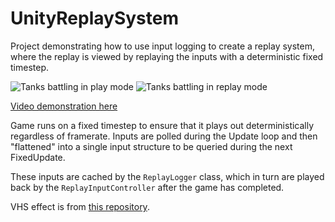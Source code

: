 # UnityReplaySystem
Project demonstrating how to use input logging to create a replay system, where the replay is viewed by replaying the inputs with a deterministic fixed timestep.

![Tanks battling in play mode](http://i.imgur.com/6S1x3tB.jpg)
![Tanks battling in replay mode](http://i.imgur.com/uxzCquN.png)

[Video demonstration here](https://www.youtube.com/watch?v=2P55Ujhnavc)

Game runs on a fixed timestep to ensure that it plays out deterministically regardless of framerate. Inputs are polled during the Update loop and then "flattened" into a single input structure to be queried during the next FixedUpdate.

These inputs are cached by the `ReplayLogger` class, which in turn are played back by the `ReplayInputController` after the game has completed.

VHS effect is from [this repository](https://github.com/staffantan/unity-vhsglitch).
